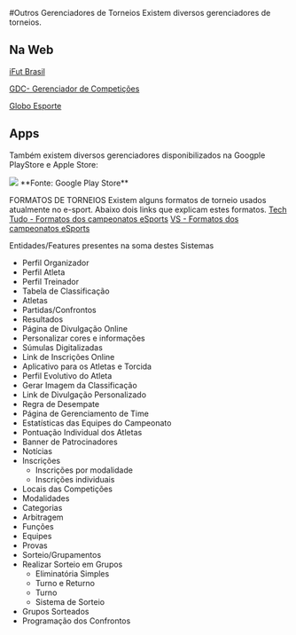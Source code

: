 #Outros Gerenciadores de Torneios
Existem diversos gerenciadores de torneios.

## Na Web
[iFut Brasil](https://www.ifut.com.br/)

[GDC- Gerenciador de Competições](http://www.gerenciadordecompeticoes.com.br/manualgdc/html/index.html)

[Globo Esporte](https://globoesporte.globo.com/futebol/brasileirao-serie-a/)

## Apps
Também existem diversos gerenciadores disponibilizados na Googple PlayStore e Apple Store:

<img src="https://github.com/Michael-Lourenco/gerenciadordetorneios/blob/master/imgs/outros-gerenciadores-torneio-800.jpg"/>
**Fonte: Google Play Store**

FORMATOS DE TORNEIOS
Existem alguns formatos de torneio usados atualmente no e-sport. Abaixo dois links que explicam estes formatos.
[Tech Tudo - Formatos dos campeonatos eSports](https://www.techtudo.com.br/listas/2019/01/escalada-e-mata-mata-conheca-os-formatos-dos-campeonatos-nos-esports.ghtml)
[VS - Formatos dos campeonatos eSports](https://vs.com.br/artigo/guia-quais-sao-e-como-funcionam-os-diferentes-formatos-de-campeonatos)

Entidades/Features presentes na soma destes Sistemas
 - Perfil Organizador
 - Perfil Atleta
 - Perfil Treinador
 - Tabela de Classificação
 - Atletas
 - Partidas/Confrontos
 - Resultados
 - Página de Divulgação Online
 - Personalizar cores e informações
 - Súmulas Digitalizadas
 - Link de Inscrições Online
 - Aplicativo para os Atletas e Torcida
 - Perfil Evolutivo do Atleta
 - Gerar Imagem da Classificação
 - Link de Divulgação Personalizado
 - Regra de Desempate
 - Página de Gerenciamento de Time
 - Estatísticas das Equipes do Campeonato
 - Pontuação Individual dos Atletas
 - Banner de Patrocinadores
 - Notícias
 - Inscrições
    - Inscrições por modalidade
    - Inscrições individuais
 - Locais das Competições
 - Modalidades
 - Categorias
 - Arbitragem
 - Funções
 - Equipes
 - Provas
 - Sorteio/Grupamentos
  - Realizar Sorteio em Grupos
    - Eliminatória Simples
    - Turno e Returno
    - Turno
    - Sistema de Sorteio
  - Grupos Sorteados
 - Programação dos Confrontos
 
